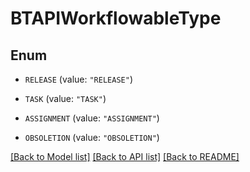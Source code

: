 # BTAPIWorkflowableType

## Enum


* `RELEASE` (value: `"RELEASE"`)

* `TASK` (value: `"TASK"`)

* `ASSIGNMENT` (value: `"ASSIGNMENT"`)

* `OBSOLETION` (value: `"OBSOLETION"`)


[[Back to Model list]](../README.md#documentation-for-models) [[Back to API list]](../README.md#documentation-for-api-endpoints) [[Back to README]](../README.md)


